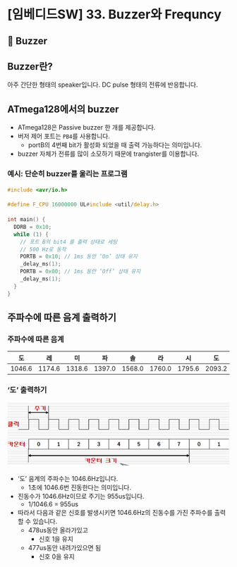# [임베디드SW] 33. Buzzer와 Frequncy

<aside>

# 💖 Buzzer

</aside>

## Buzzer란?

아주 간단한 형태의 speaker입니다. DC pulse 형태의 전류에 반응합니다.

## ATmega128에서의 buzzer

- ATmega128은 Passive buzzer 한 개를 제공합니다.
- 버저 제어 포트는 `PB4`를 사용합니다.
    - portB의 4번째 bit가 활성화 되었을 때 출력 가능하다는 의미입니다.
- buzzer 자체가 전류를 많이 소모하기 때문에 trangister를 이용합니다.

### 예시: 단순히 buzzer를 울리는 프로그램

```c
#include <avr/io.h>

#define F_CPU 16000000 UL#include <util/delay.h>

int main() {
  DDRB = 0x10;
  while (1) {
    // 포트 B의 bit4 를 출력 상태로 세팅 
    // 500 Hz로 동작 
    PORTB = 0x10; // 1ms 동안 ‘On’ 상태 유지 
    _delay_ms(1);
    PORTB = 0x00; // 1ms 동안 ‘Off’ 상태 유지 
    _delay_ms(1);
  }
}
```

## 주파수에 따른 음계 출력하기

### 주파수에 따른 음계

| 도 | 레 | 미 | 파 | 솔 | 라 | 시 | 도 |
| --- | --- | --- | --- | --- | --- | --- | --- |
| 1046.6 | 1174.6  | 1318.6  | 1397.0  | 1568.0  | 1760.0  | 1795.6 | 2093.2 |

### ‘도’ 출력하기

![image.png](image%2066.png)

- ‘도’ 음계의 주파수는 1046.6Hz입니다.
    - 1초에 1046.6번 진동한다는 의미입니다.
- 진동수가 1046.6Hz이므로 주기는 955us입니다.
    - 1/1046.6 = 955us
- 따라서 다음과 같은 신호를 발생시키면 1046.6Hz의 진동수를 가진 주파수를 출력할 수 있습니다.
    - 478us동안 올라가있고
        - 신호 1을 유지
    - 477us동안 내려가있으면 됨
        - 신호 0을 유지